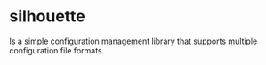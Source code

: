 # silhouette
Is a simple configuration management library that supports multiple configuration file formats.
